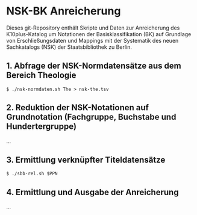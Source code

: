 # NSK-BK Anreicherung

Dieses git-Repository enthält Skripte und Daten zur Anreicherung des K10plus-Katalog um Notationen der Basisklassifikation (BK) auf Grundlage von Erschließungsdaten und Mappings mit der Systematik des neuen Sachkatalogs (NSK) der Staatsbibliothek zu Berlin.

## 1. Abfrage der NSK-Normdatensätze aus dem Bereich Theologie

    $ ./nsk-normdaten.sh The > nsk-the.tsv

## 2. Reduktion der NSK-Notationen auf Grundnotation (Fachgruppe, Buchstabe und Hundertergruppe)

...

## 3. Ermittlung verknüpfter Titeldatensätze

    $ ./sbb-rel.sh $PPN

## 4. Ermittlung und Ausgabe der Anreicherung

...
